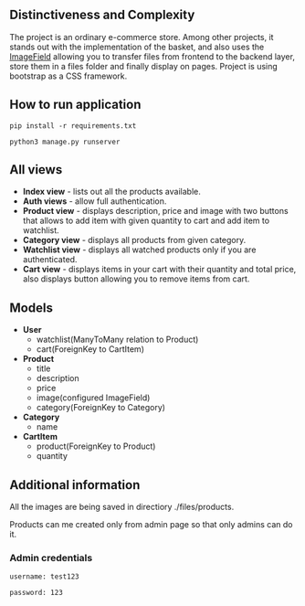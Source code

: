 ## Distinctiveness and Complexity
The project is an ordinary e-commerce store. Among other projects, it stands out with the implementation of the basket, and also uses the [ImageField](https://docs.djangoproject.com/en/4.0/ref/models/fields/#django.db.models.ImageField) allowing you to transfer files from frontend to the backend layer, store them in a files folder and finally display on pages. Project is using bootstrap as a CSS framework.

## How to run application
`pip install -r requirements.txt`

`python3 manage.py runserver`

## All views
- **Index view** - lists out all the products available.
- **Auth views** - allow full authentication.
- **Product view** - displays description, price and image with two buttons that allows to add item with given quantity to cart and add item to watchlist.
- **Category view** - displays all products from given category.
- **Watchlist view** - displays all watched products only if you are authenticated.
- **Cart view** - displays items in your cart with their quantity and total price, also displays button allowing you to remove items from cart.

## Models
- **User**
    - watchlist(ManyToMany relation to Product)
    - cart(ForeignKey to CartItem)
- **Product**
    - title
    - description
    - price
    - image(configured ImageField)
    - category(ForeignKey to Category)
- **Category**
    - name
- **CartItem**
    - product(ForeignKey to Product)
    - quantity

## Additional information
All the images are being saved in directiory ./files/products.

Products can me created only from admin page so that only admins can do it.

### Admin credentials
`username: test123`

`password: 123`
